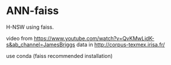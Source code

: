 # ANN-faiss

H-NSW using faiss.

video from https://www.youtube.com/watch?v=QvKMwLjdK-s&ab_channel=JamesBriggs
data in http://corpus-texmex.irisa.fr/

use conda (faiss recommended installation)